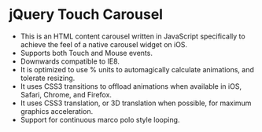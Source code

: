 # jQuery Touch Carousel

* This is an HTML content carousel written in JavaScript specifically to achieve the feel of a native carousel widget on iOS.
* Supports both Touch and Mouse events.
* Downwards compatible to IE8.
* It is optimized to use % units to automagically calculate animations, and tolerate resizing.
* It uses CSS3 transitions to offload animations when available in iOS, Safari, Chrome, and Firefox.
* It uses CSS3 translation, or 3D translation when possible, for maximum graphics acceleration.
* Support for continuous marco polo style looping.
